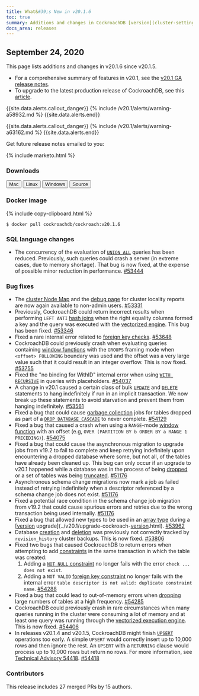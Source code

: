 ```yaml
---
title: What&#39;s New in v20.1.6
toc: true
summary: Additions and changes in CockroachDB [version](cluster-settings.html#setting-version) v20.1.6 since [version](cluster-settings.html#setting-version) v20.1.5
docs_area: releases 
---
```


## September 24, 2020

This page lists additions and changes in v20.1.6 since v20.1.5.

- For a comprehensive summary of features in v20.1, see the [v20.1 GA release notes](v20.1.0.html).
- To upgrade to the latest production release of CockroachDB, see this [article](../{{site.[version](cluster-settings.html#setting-version)s["stable"]}}/upgrade-cockroach-[version](cluster-settings.html#setting-version).html).

{{site.data.alerts.callout_danger}}
{% include /v20.1/alerts/warning-a58932.md %}
{{site.data.alerts.end}}

{{site.data.alerts.callout_danger}}
{% include /v20.1/alerts/warning-a63162.md %}
{{site.data.alerts.end}}

Get future release notes emailed to you:

{% include marketo.html %}

### Downloads

<div id="os-tabs" class="clearfix os-tabs_button-outline-primary">
    <a href="https://binaries.cockroachdb.com/cockroach-v20.1.6.darwin-10.9-amd64.tgz"><button id="mac" data-eventcategory="mac-binary-release-notes">Mac</button></a>
    <a href="https://binaries.cockroachdb.com/cockroach-v20.1.6.linux-amd64.tgz"><button id="linux" data-eventcategory="linux-binary-release-notes">Linux</button></a>
    <a href="https://binaries.cockroachdb.com/cockroach-v20.1.6.windows-6.2-amd64.zip"><button id="windows" data-eventcategory="windows-binary-release-notes">Windows</button></a>
    <a href="https://binaries.cockroachdb.com/cockroach-v20.1.6.src.tgz"><button id="source" data-eventcategory="source-release-notes">Source</button></a>
</div>

### Docker image

{% include copy-clipboard.html %}
~~~shell
$ docker pull cockroachdb/cockroach:v20.1.6
~~~


### SQL language changes

- The concurrency of the evaluation of [`UNION ALL`](../v20.1/selection-queries.html#union-combine-two-queries) queries has been reduced. Previously, such queries could crash a server (in extreme cases, due to memory shortage). That bug is now fixed, at the expense of possible minor reduction in performance. [#53444][#53444]

### Bug fixes

- The [cluster Node Map](../v20.1/admin-ui-cluster-overview-page.html#node-map-enterprise) and the [debug page](../v20.1/admin-ui-debug-pages.html) for cluster locality reports are now again available to non-admin users. [#53331][#53331]
- Previously, CockroachDB could return incorrect results when performing `LEFT ANTI` [hash joins](../v20.1/joins.html#hash-joins) when the right equality columns formed a key and the query was executed with the [vectorized engine](../v20.1/vectorized-execution.html). This bug has been fixed. [#53346][#53346]
- Fixed a rare internal error related to [foreign key checks](../v20.1/foreign-key.html). [#53648][#53648]
- CockroachDB could previously crash when evaluating queries containing [window functions](../v20.1/window-functions.html) with the `GROUPS` framing mode when `<offset> FOLLOWING` boundary was used and the offset was a very large value such that it could result in an integer overflow. This is now fixed. [#53755][#53755]
- Fixed the "no binding for WithID" internal error when using [`WITH RECURSIVE`](../v20.1/common-table-expressions.html#recursive-common-table-expressions) in queries with placeholders. [#54037][#54037]
- A change in v20.1 caused a certain class of bulk [`UPDATE`](../v20.1/update.html) and [`DELETE`](../v20.1/delete.html) statements to hang indefinitely if run in an implicit transaction. We now break up these statements to avoid starvation and prevent them from hanging indefinitely. [#53561][#53561]
- Fixed a bug that could cause [garbage collection](../v20.1/architecture/storage-layer.html#garbage-collection) jobs for tables dropped as part of a [`DROP DATABASE CASCADE`](../v20.1/drop-database.html) to never complete. [#54129][#54129]
- Fixed a bug that caused a crash when using a `RANGE`-mode [window function](../v20.1/window-functions.html) with an offset (e.g, `OVER (PARTITION BY b ORDER BY a RANGE 1 PRECEDING)`). [#54075][#54075]
- Fixed a bug that could cause the asynchronous migration to upgrade jobs from v19.2 to fail to complete and keep retrying indefinitely upon encountering a dropped database where some, but not all, of the tables have already been cleaned up. This bug can only occur if an upgrade to v20.1 happened while a database was in the process of being [dropped](../v20.1/drop-database.html) or a set of tables was being [truncated](../v20.1/truncate.html). [#51176][#51176]
- Asynchronous schema change migrations now mark a job as failed instead of retrying indefinitely when a descriptor referenced by a schema change job does not exist. [#51176][#51176]
- Fixed a potential race condition in the schema change job migration from v19.2 that could cause spurious errors and retries due to the wrong transaction being used internally. [#51176][#51176]
- Fixed a bug that allowed new types to be used in an [array type](../v20.1/array.html) during a [[version](cluster-settings.html#setting-version) upgrade](../v20.1/upgrade-cockroach-[version](cluster-settings.html#setting-version).html). [#53962][#53962]
- Database [creation](../v20.1/create-database.html) and [deletion](../v20.1/drop-database.html) was previously not correctly tracked by `revision_history` cluster backups. This is now fixed. [#53806][#53806]
- Fixed two bugs that caused CockroachDB to return errors when attempting to add [constraints](../v20.1/constraints.html) in the same transaction in which the table was created:
  1. Adding a [`NOT NULL` constraint](../v20.1/not-null.html) no longer fails with the error `check ... does not exist`.
  2. Adding a `NOT VALID` [foreign key constraint](../v20.1/foreign-key.html) no longer fails with the internal error `table descriptor is not valid: duplicate constraint name`. [#54288][#54288]
- Fixed a bug that could lead to out-of-memory errors when [dropping](../v20.1/drop-table.html) large numbers of tables at a high frequency. [#54285][#54285]
- CockroachDB could previously crash in rare circumstances when many queries running in the cluster were consuming a lot of memory and at least one query was running through the [vectorized execution engine](../v20.1/vectorized-execution.html). This is now fixed. [#54406][#54406]
- In releases v20.1.4 and v20.1.5, CockroachDB might finish [`UPSERT`](../v20.1/upsert.html) operations too early. A simple `UPSERT` would correctly insert up to 10,000 rows and then ignore the rest. An `UPSERT` with a `RETURNING` clause would process up to 10,000 rows but return no rows. For more information, see [Technical Advisory 54418](../advisories/a54418.html). [#54418][#54418]

### Contributors

This release includes 27 merged PRs by 15 authors.

[#51176]: https://github.com/cockroachdb/cockroach/pull/51176
[#53331]: https://github.com/cockroachdb/cockroach/pull/53331
[#53346]: https://github.com/cockroachdb/cockroach/pull/53346
[#53444]: https://github.com/cockroachdb/cockroach/pull/53444
[#53561]: https://github.com/cockroachdb/cockroach/pull/53561
[#53648]: https://github.com/cockroachdb/cockroach/pull/53648
[#53755]: https://github.com/cockroachdb/cockroach/pull/53755
[#53806]: https://github.com/cockroachdb/cockroach/pull/53806
[#53962]: https://github.com/cockroachdb/cockroach/pull/53962
[#54037]: https://github.com/cockroachdb/cockroach/pull/54037
[#54075]: https://github.com/cockroachdb/cockroach/pull/54075
[#54129]: https://github.com/cockroachdb/cockroach/pull/54129
[#54285]: https://github.com/cockroachdb/cockroach/pull/54285
[#54288]: https://github.com/cockroachdb/cockroach/pull/54288
[#54380]: https://github.com/cockroachdb/cockroach/pull/54380
[#54406]: https://github.com/cockroachdb/cockroach/pull/54406
[#54418]: https://github.com/cockroachdb/cockroach/pull/54418
